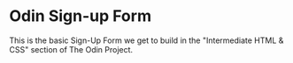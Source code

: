 # Odin Sign-up Form

This is the basic Sign-Up Form we get to build in the "Intermediate HTML & CSS" section of The Odin Project.
